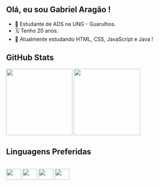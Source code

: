 ## Olá, eu sou Gabriel Aragão !

- 🔭 Estudante de ADS na UNG - Guarulhos.
- 🗓️ Tenho 20 anos.
- 🌱 Atualmente estudando HTML, CSS, JavaScript e Java !

## GitHub Stats

<div>
  <img height="180em" src="https://github-readme-stats.vercel.app/api?username=gab-arag40&theme=dark"/>
  <img height="180em" src="https://github-readme-stats.vercel.app/api/top-langs/?username=gab-arag40&layout=donut&theme=dark"/>
</div>

## Linguagens Preferidas

<div style="display: inline_block"> <br>
  <img align="center" height="30" width="40" src="https://cdn.jsdelivr.net/gh/devicons/devicon@latest/icons/html5/html5-original.svg"/>
  <img align="center" height="30" width="40" src="https://cdn.jsdelivr.net/gh/devicons/devicon@latest/icons/css3/css3-original.svg"/>
  <img align="center" height="30" width="40" src="https://cdn.jsdelivr.net/gh/devicons/devicon@latest/icons/javascript/javascript-original.svg"/>
  <img align="center" height="30" width="40" src="https://cdn.jsdelivr.net/gh/devicons/devicon@latest/icons/java/java-plain.svg"/>
</div>
